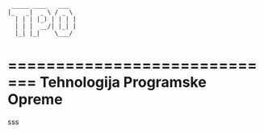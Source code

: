 
	 _____ ____   ___  
	|_   _|  _ \ / _ \ 
	  | | | |_) | | | |
	  | | |  __/| |_| |
	  |_| |_|    \___/ 
                  
=============================
Tehnologija Programske Opreme
=============================



sss



